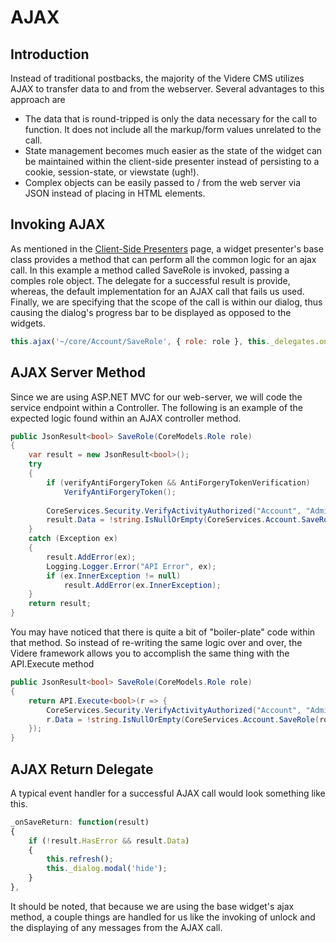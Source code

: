 # AJAX

## Introduction
Instead of traditional postbacks, the majority of the Videre CMS utilizes AJAX to transfer data to and from the webserver.  Several advantages to this approach are

* The data that is round-tripped is only the data necessary for the call to function.  It does not include all the markup/form values unrelated to the call.
* State management becomes much easier as the state of the widget can be maintained within the client-side presenter instead of persisting to a cookie, session-state, or viewstate (ugh!).
* Complex objects can be easily passed to / from the web server via JSON instead of placing in HTML elements.

## Invoking AJAX 
As mentioned in the [Client-Side Presenters](client-side-presenters.md) page, a widget presenter's base class provides a method that can perform all the common logic for an ajax call.  In this example a method called SaveRole is invoked, passing a comples role object.  The delegate for a successful result is provide, whereas, the default implementation for an AJAX call that fails us used.  Finally, we are specifying that the scope of the call is within our dialog, thus causing the dialog's progress bar to be displayed as opposed to the widgets.

``` js
this.ajax('~/core/Account/SaveRole', { role: role }, this._delegates.onSaveReturn, null, this._dialog);
```

## AJAX Server Method
Since we are using ASP.NET MVC for our web-server, we will code the service endpoint within a Controller.  The following is an example of the expected logic found within an AJAX controller method.

``` csharp
public JsonResult<bool> SaveRole(CoreModels.Role role)
{
    var result = new JsonResult<bool>();
    try
    {
        if (verifyAntiForgeryToken && AntiForgeryTokenVerification)
            VerifyAntiForgeryToken();
 
        CoreServices.Security.VerifyActivityAuthorized("Account", "Administration");
        result.Data = !string.IsNullOrEmpty(CoreServices.Account.SaveRole(role));
    }
    catch (Exception ex)
    {
        result.AddError(ex);
        Logging.Logger.Error("API Error", ex);
        if (ex.InnerException != null)
            result.AddError(ex.InnerException);
    }
    return result;
}
```
You may have noticed that there is quite a bit of "boiler-plate" code within that method.  So instead of re-writing the same logic over and over, the Videre framework allows you to accomplish the same thing with the API.Execute method

``` csharp
public JsonResult<bool> SaveRole(CoreModels.Role role)
{
    return API.Execute<bool>(r => {
        CoreServices.Security.VerifyActivityAuthorized("Account", "Administration");
        r.Data = !string.IsNullOrEmpty(CoreServices.Account.SaveRole(role));
    });
}
```

## AJAX Return Delegate
A typical event handler for a successful AJAX call would look something like this.

``` js
_onSaveReturn: function(result)
{
    if (!result.HasError && result.Data)
    {
        this.refresh();
        this._dialog.modal('hide');
    }
},
```
It should be noted, that because we are using the base widget's ajax method, a couple things are handled for us like the invoking of unlock and the displaying of any messages from the AJAX call.